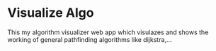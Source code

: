 # Visualize Algo
This my algorithm visualizer web app which visulazes and shows the working of  general pathfinding algorithms like dijkstra,...